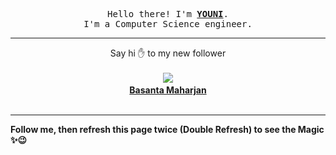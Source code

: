 
<p align='center'>
<samp>
Hello there! I'm <b><a rel='nofollow noopener noreferrer' target='_blank' href='https://github.com/abdelyouni'>YOUNI</a></b>.
<br>I'm a Computer Science engineer.
</samp>
</p>
<hr>
<p align='center'>
<span>Say hi ✋ to my new follower </span></br></br>
<img src='https://avatars1.githubusercontent.com/u/9720922?s=100&amp;v=4'><img src='https://maisonpizza.com/github/abdelyouni/1609926883_img.png' width='1' height='1'><b></br>
<a rel='nofollow noopener noreferrer' target='_blank' href='https://github.com/Basanta78'>Basanta Maharjan</a></b></br></br>
</p>
<hr>
<b>Follow me, then refresh this page twice (Double Refresh) to see the Magic ✨😉</b> 